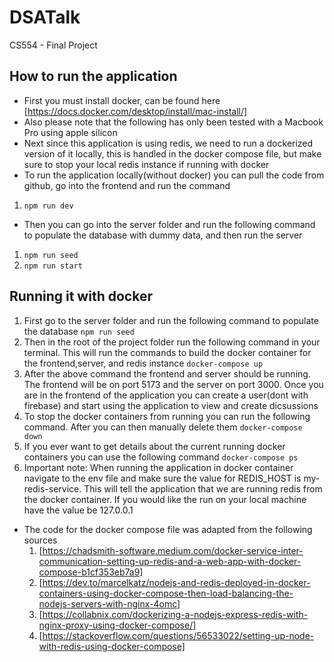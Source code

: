 # DSATalk
CS554 - Final Project

## How to run the application
 - First you must install docker, can be found here [https://docs.docker.com/desktop/install/mac-install/]
 - Also please note that the following has only been tested with a Macbook Pro using apple silicon
 - Next since this application is using redis, we need to run a dockerized version of it locally, this is handled in the docker compose file, but make sure to stop your local redis instance if running with docker
 - To run the application locally(without docker) you can pull the code from github, go into the frontend and run the command
 1. `npm run dev`
 - Then you can go into the server folder and run the following command to populate the database with dummy data, and then run the server
1. `npm run seed`
2. `npm run start`

## Running it with docker
1. First go to the server folder and run the following command to populate the database
    `npm run seed`
2. Then in the root of the project folder run the following command in your terminal. This will run the commands to build the docker container for the frontend,server, and redis instance
    `docker-compose up`
3. After the above command the frontend and server should be running. The frontend will be on port 5173 and the server on port 3000. Once you are in the frontend of the application you can create a user(dont with firebase) and start using the application to view and create dicsussions
4. To stop the docker containers from running you can run the following command. After you can then manually delete them
    `docker-compose down`
5. If you ever want to get details about the current running docker containers you can use the following command
    `docker-compose ps`
6. Important note: When running the application in docker container navigate to the env file and make sure the value for REDIS_HOST is my-redis-service. This will tell the application that we are running redis from the docker container. If you would like the run on your local machine have the value be 127.0.0.1

- The code for the docker compose file was adapted from the following sources
    1. [https://chadsmith-software.medium.com/docker-service-inter-communication-setting-up-redis-and-a-web-app-with-docker-compose-b1cf353eb7a9]
    2. [https://dev.to/marcelkatz/nodejs-and-redis-deployed-in-docker-containers-using-docker-compose-then-load-balancing-the-nodejs-servers-with-nginx-4omc]
    3. [https://collabnix.com/dockerizing-a-nodejs-express-redis-with-nginx-proxy-using-docker-compose/]
    4. [https://stackoverflow.com/questions/56533022/setting-up-node-with-redis-using-docker-compose]
